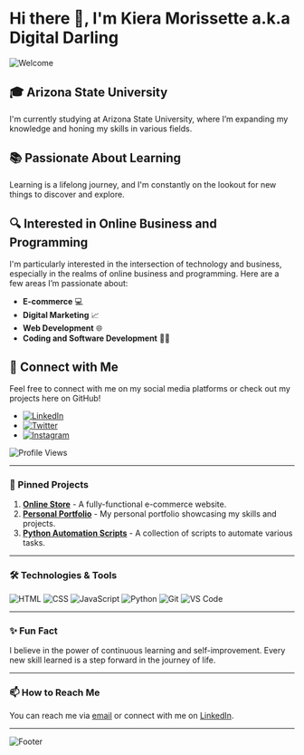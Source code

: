# Hi there 👋, I'm Kiera Morissette a.k.a Digital Darling

![Welcome](https://img.shields.io/badge/Welcome-Digital--Darling-ff69b4?style=flat-square&logo=welcome&logoColor=white)

## 🎓 Arizona State University
I'm currently studying at Arizona State University, where I’m expanding my knowledge and honing my skills in various fields.

## 📚 Passionate About Learning
Learning is a lifelong journey, and I'm constantly on the lookout for new things to discover and explore.

## 🔍 Interested in Online Business and Programming
I'm particularly interested in the intersection of technology and business, especially in the realms of online business and programming. Here are a few areas I’m passionate about:
- **E-commerce** 💻
- **Digital Marketing** 📈
- **Web Development** 🌐
- **Coding and Software Development** 👩‍💻

## 🌟 Connect with Me
Feel free to connect with me on my social media platforms or check out my projects here on GitHub!
- [![LinkedIn](https://img.shields.io/badge/LinkedIn-Kiera%20Morissette-blue?style=flat-square&logo=linkedin)](https://www.linkedin.com/in/kiera-morissette)
- [![Twitter](https://img.shields.io/badge/Twitter-@DigitalDarling-blue?style=flat-square&logo=twitter)](https://twitter.com/DigitalDarling)
- [![Instagram](https://img.shields.io/badge/Instagram-@DigitalDarling-pink?style=flat-square&logo=instagram)](https://instagram.com/DigitalDarling)

![Profile Views](https://komarev.com/ghpvc/?username=DigitalDarling&color=blue)

---

### 📌 Pinned Projects
1. [**Online Store**](https://github.com/DigitalDarling/online-store) - A fully-functional e-commerce website.
2. [**Personal Portfolio**](https://github.com/DigitalDarling/portfolio) - My personal portfolio showcasing my skills and projects.
3. [**Python Automation Scripts**](https://github.com/DigitalDarling/automation-scripts) - A collection of scripts to automate various tasks.

---

### 🛠️ Technologies & Tools
![HTML](https://img.shields.io/badge/-HTML5-E34F26?style=flat-square&logo=html5&logoColor=white)
![CSS](https://img.shields.io/badge/-CSS3-1572B6?style=flat-square&logo=css3)
![JavaScript](https://img.shields.io/badge/-JavaScript-F7DF1E?style=flat-square&logo=javascript&logoColor=black)
![Python](https://img.shields.io/badge/-Python-3776AB?style=flat-square&logo=python&logoColor=white)
![Git](https://img.shields.io/badge/-Git-F05032?style=flat-square&logo=git&logoColor=white)
![VS Code](https://img.shields.io/badge/-VS%20Code-007ACC?style=flat-square&logo=visual-studio-code&logoColor=white)

---

### ✨ Fun Fact
I believe in the power of continuous learning and self-improvement. Every new skill learned is a step forward in the journey of life.

---

### 📫 How to Reach Me
You can reach me via [email](mailto:kiera.morissette@example.com) or connect with me on [LinkedIn](https://www.linkedin.com/in/kiera-morissette).

---

![Footer](https://img.shields.io/badge/-Made%20with%20❤️%20by%20Kiera%20Morissette-red?style=flat-square)
